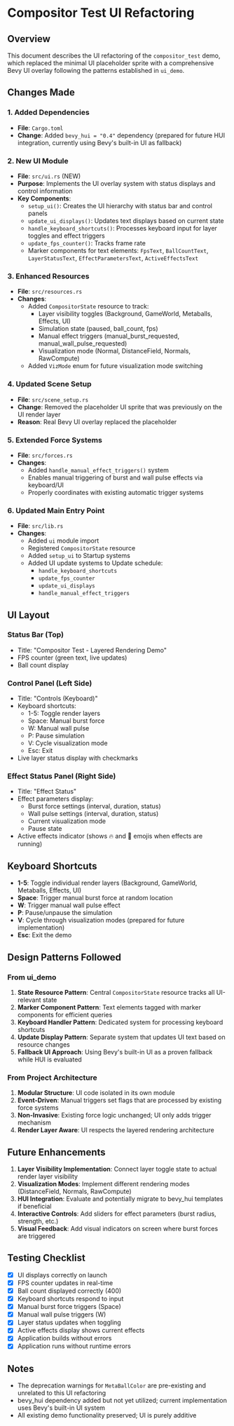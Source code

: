 # Compositor Test UI Refactoring

## Overview

This document describes the UI refactoring of the `compositor_test` demo, which replaced the minimal UI placeholder sprite with a comprehensive Bevy UI overlay following the patterns established in `ui_demo`.

## Changes Made

### 1. Added Dependencies

- **File**: `Cargo.toml`
- **Change**: Added `bevy_hui = "0.4"` dependency (prepared for future HUI integration, currently using Bevy's built-in UI as fallback)

### 2. New UI Module

- **File**: `src/ui.rs` (NEW)
- **Purpose**: Implements the UI overlay system with status displays and control information
- **Key Components**:
  - `setup_ui()`: Creates the UI hierarchy with status bar and control panels
  - `update_ui_displays()`: Updates text displays based on current state
  - `handle_keyboard_shortcuts()`: Processes keyboard input for layer toggles and effect triggers
  - `update_fps_counter()`: Tracks frame rate
  - Marker components for text elements: `FpsText`, `BallCountText`, `LayerStatusText`, `EffectParametersText`, `ActiveEffectsText`

### 3. Enhanced Resources

- **File**: `src/resources.rs`
- **Changes**:
  - Added `CompositorState` resource to track:
    - Layer visibility toggles (Background, GameWorld, Metaballs, Effects, UI)
    - Simulation state (paused, ball_count, fps)
    - Manual effect triggers (manual_burst_requested, manual_wall_pulse_requested)
    - Visualization mode (Normal, DistanceField, Normals, RawCompute)
  - Added `VizMode` enum for future visualization mode switching

### 4. Updated Scene Setup

- **File**: `src/scene_setup.rs`
- **Change**: Removed the placeholder UI sprite that was previously on the UI render layer
- **Reason**: Real Bevy UI overlay replaced the placeholder

### 5. Extended Force Systems

- **File**: `src/forces.rs`
- **Changes**:
  - Added `handle_manual_effect_triggers()` system
  - Enables manual triggering of burst and wall pulse effects via keyboard/UI
  - Properly coordinates with existing automatic trigger systems

### 6. Updated Main Entry Point

- **File**: `src/lib.rs`
- **Changes**:
  - Added `ui` module import
  - Registered `CompositorState` resource
  - Added `setup_ui` to Startup systems
  - Added UI update systems to Update schedule:
    - `handle_keyboard_shortcuts`
    - `update_fps_counter`
    - `update_ui_displays`
    - `handle_manual_effect_triggers`

## UI Layout

### Status Bar (Top)

- Title: "Compositor Test - Layered Rendering Demo"
- FPS counter (green text, live updates)
- Ball count display

### Control Panel (Left Side)

- Title: "Controls (Keyboard)"
- Keyboard shortcuts:
  - 1-5: Toggle render layers
  - Space: Manual burst force
  - W: Manual wall pulse
  - P: Pause simulation
  - V: Cycle visualization mode
  - Esc: Exit
- Live layer status display with checkmarks

### Effect Status Panel (Right Side)

- Title: "Effect Status"
- Effect parameters display:
  - Burst force settings (interval, duration, status)
  - Wall pulse settings (interval, duration, status)
  - Current visualization mode
  - Pause state
- Active effects indicator (shows 🔥 and 🌊 emojis when effects are running)

## Keyboard Shortcuts

- **1-5**: Toggle individual render layers (Background, GameWorld, Metaballs, Effects, UI)
- **Space**: Trigger manual burst force at random location
- **W**: Trigger manual wall pulse effect
- **P**: Pause/unpause the simulation
- **V**: Cycle through visualization modes (prepared for future implementation)
- **Esc**: Exit the demo

## Design Patterns Followed

### From ui_demo

1. **State Resource Pattern**: Central `CompositorState` resource tracks all UI-relevant state
2. **Marker Component Pattern**: Text elements tagged with marker components for efficient queries
3. **Keyboard Handler Pattern**: Dedicated system for processing keyboard shortcuts
4. **Update Display Pattern**: Separate system that updates UI text based on resource changes
5. **Fallback UI Approach**: Using Bevy's built-in UI as a proven fallback while HUI is evaluated

### From Project Architecture

1. **Modular Structure**: UI code isolated in its own module
2. **Event-Driven**: Manual triggers set flags that are processed by existing force systems
3. **Non-Invasive**: Existing force logic unchanged; UI only adds trigger mechanism
4. **Render Layer Aware**: UI respects the layered rendering architecture

## Future Enhancements

1. **Layer Visibility Implementation**: Connect layer toggle state to actual render layer visibility
2. **Visualization Modes**: Implement different rendering modes (DistanceField, Normals, RawCompute)
3. **HUI Integration**: Evaluate and potentially migrate to bevy_hui templates if beneficial
4. **Interactive Controls**: Add sliders for effect parameters (burst radius, strength, etc.)
5. **Visual Feedback**: Add visual indicators on screen where burst forces are triggered

## Testing Checklist

- [x] UI displays correctly on launch
- [x] FPS counter updates in real-time
- [x] Ball count displayed correctly (400)
- [x] Keyboard shortcuts respond to input
- [x] Manual burst force triggers (Space)
- [x] Manual wall pulse triggers (W)
- [x] Layer status updates when toggling
- [x] Active effects display shows current effects
- [x] Application builds without errors
- [x] Application runs without runtime errors

## Notes

- The deprecation warnings for `MetaBallColor` are pre-existing and unrelated to this UI refactoring
- bevy_hui dependency added but not yet utilized; current implementation uses Bevy's built-in UI system
- All existing demo functionality preserved; UI is purely additive
